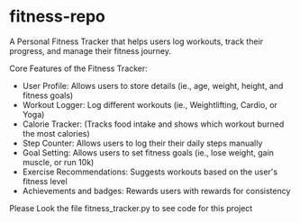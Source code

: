 # fitness-repo
A Personal Fitness Tracker that helps users log workouts, track their progress, and manage their fitness journey.

Core Features of the Fitness Tracker:
  - User Profile: Allows users to store details (ie., age, weight, height, and fitness goals)
  - Workout Logger: Log different workouts (ie., Weightlifting, Cardio, or Yoga)
  - Calorie Tracker: (Tracks food intake and shows which workout burned the most calories)
  - Step Counter: Allows users to log their their daily steps manually
  - Goal Setting: Allows users to set fitness goals (ie., lose weight, gain muscle, or run 10k)
  - Exercise Recommendations: Suggests workouts based on the user's fitness level
  - Achievements and badges: Rewards users with rewards for consistency

Please Look the file fitness_tracker.py to see code for this project